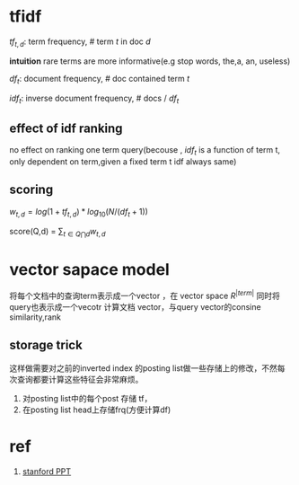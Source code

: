 # tfidf

$tf_{t,d}$: term frequency, # term $t$ in doc $d$

**intuition** rare terms are more informative(e.g stop words, the,a, an, useless)

$df_{t}$: document frequency, # doc contained term $t$

$idf_{t}$: inverse document frequency, # docs / $df_t$

## effect of idf ranking

no effect on ranking one term query(becouse , $idf_t$ is a function of term t, only dependent on term,given a fixed term t idf always same)


## scoring

$w_{t,d} = log(1+tf_{t,d})*log_{10}(N/(df_{t}+1))$

score(Q,d) = $\sum_{t \in Q \bigcap d } w_{t,d}$

# vector sapace model

将每个文档中的查询term表示成一个vector ，在 vector space $R^|term|$
同时将query也表示成一个vecotr
计算文档 vector，与query vector的consine similarity,rank

## storage trick

这样做需要对之前的inverted index 的posting list做一些存储上的修改，不然每次查询都要计算这些特征会非常麻烦。

1. 对posting list中的每个post 存储 tf，
2. 在posting list head上存储frq(方便计算df)

# ref

1. [stanford PPT](https://web.stanford.edu/class/cs276/19handouts/lecture6-tfidf.ppt)